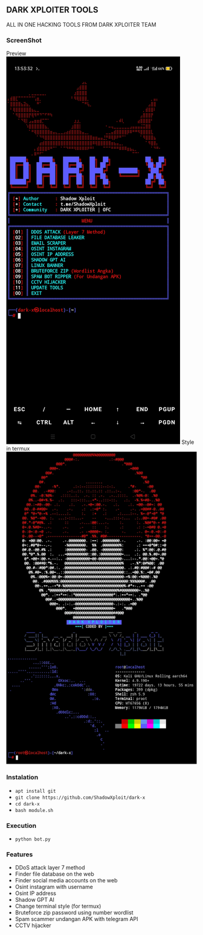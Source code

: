 ## DARK XPLOITER TOOLS
ALL IN ONE HACKING TOOLS FROM DARK XPLOITER TEAM

### ScreenShot
Preview
<img src="https://raw.githubusercontent.com/ShadowXploit/dark-x/main/Screenshot_2024-03-30-08-13-33-60.jpg">
Style in termux
<img src="https://raw.githubusercontent.com/ShadowXploit/dark-x/main/Screenshot.jpg">


### Instalation
* `apt install git`
* `git clone https://github.com/ShadowXploit/dark-x`
* `cd dark-x`
* `bash module.sh`


### Execution
* `python bot.py`


### Features
- DDoS attack layer 7 method
- Finder file database on the web
- Finder social media accounts on the web
- Osint instagram with username
- Osint IP address
- Shadow GPT AI
- Change terminal style (for termux)
- Bruteforce zip password using number wordlist
- Spam scammer undangan APK with telegram API
- CCTV hijacker
